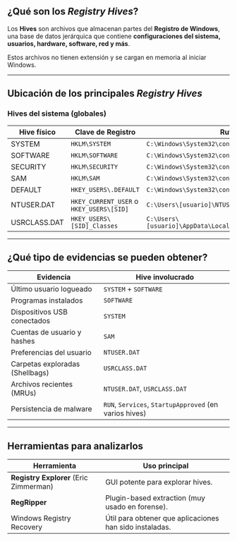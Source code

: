 ## ¿Qué son los _Registry Hives_?

Los **Hives** son archivos que almacenan partes del **Registro de Windows**, una base de datos jerárquica que contiene **configuraciones del sistema, usuarios, hardware, software, red y más**.

Estos archivos no tienen extensión y se cargan en memoria al iniciar Windows.

---

## Ubicación de los principales _Registry Hives_

### Hives del sistema (globales)
| Hive físico  | Clave de Registro                        | Ruta en Disco                                                     |
| ------------ | ---------------------------------------- | ----------------------------------------------------------------- |
| SYSTEM       | `HKLM\SYSTEM`                            | `C:\Windows\System32\config\SYSTEM`                               |
| SOFTWARE     | `HKLM\SOFTWARE`                          | `C:\Windows\System32\config\SOFTWARE`                             |
| SECURITY     | `HKLM\SECURITY`                          | `C:\Windows\System32\config\SECURITY`                             |
| SAM          | `HKLM\SAM`                               | `C:\Windows\System32\config\SAM`                                  |
| DEFAULT      | `HKEY_USERS\.DEFAULT`                    | `C:\Windows\System32\config\DEFAULT`                              |
| NTUSER.DAT   | `HKEY_CURRENT_USER` o `HKEY_USERS\[SID]` | `C:\Users\[usuario]\NTUSER.DAT`                                   |
| USRCLASS.DAT | `HKEY_USERS\[SID]_Classes`               | `C:\Users\[usuario]\AppData\Local\Microsoft\Windows\UsrClass.dat` |

---

## ¿Qué tipo de evidencias se pueden obtener?

|Evidencia|Hive involucrado|
|---|---|
|Último usuario logueado|`SYSTEM` + `SOFTWARE`|
|Programas instalados|`SOFTWARE`|
|Dispositivos USB conectados|`SYSTEM`|
|Cuentas de usuario y hashes|`SAM`|
|Preferencias del usuario|`NTUSER.DAT`|
|Carpetas exploradas (Shellbags)|`USRCLASS.DAT`|
|Archivos recientes (MRUs)|`NTUSER.DAT`, `USRCLASS.DAT`|
|Persistencia de malware|`RUN`, `Services`, `StartupApproved` (en varios hives)|

---

## Herramientas para analizarlos

| Herramienta                            | Uso principal                                           |
| -------------------------------------- | ------------------------------------------------------- |
| **Registry Explorer** (Eric Zimmerman) | GUI potente para explorar hives.                        |
| **RegRipper**                          | Plugin-based extraction (muy usado en forense).         |
| Windows Registry Recovery              | Útil para obtener que aplicaciones han sido instaladas. |
